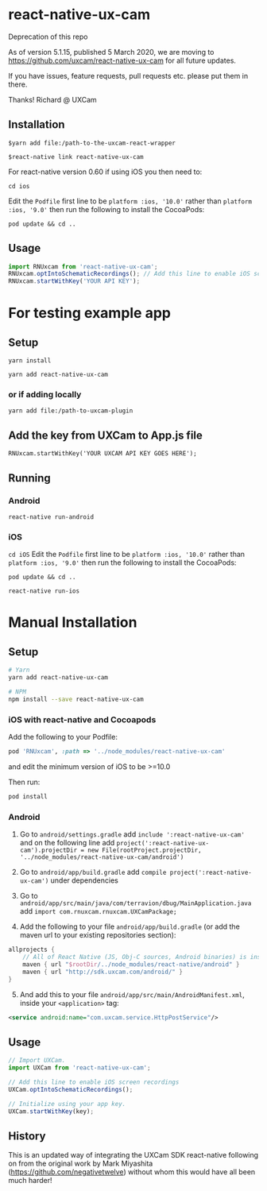 # react-native-ux-cam

Deprecation of this repo

As of version 5.1.15, published 5 March 2020, we are moving to https://github.com/uxcam/react-native-ux-cam for all future updates.

If you have issues, feature requests, pull requests etc. please put them in there.

Thanks!
Richard @ UXCam


## Installation
`$yarn add file:/path-to-the-uxcam-react-wrapper`

`$react-native link react-native-ux-cam`


For react-native version 0.60 if using iOS you then need to:

`cd ios`

Edit the `Podfile` first line to be `platform :ios, '10.0'` rather than `platform :ios, '9.0'` then run the following to install the CocoaPods:

`pod update && cd ..`

## Usage
```javascript
import RNUxcam from 'react-native-ux-cam';
RNUxcam.optIntoSchematicRecordings(); // Add this line to enable iOS screen recordings
RNUxcam.startWithKey('YOUR API KEY');
```

# For testing example app
## Setup
`yarn install`

`yarn add react-native-ux-cam`
### or if adding locally
`yarn add file:/path-to-uxcam-plugin`

## Add the key from UXCam to App.js file
`RNUxcam.startWithKey('YOUR UXCAM API KEY GOES HERE');`

## Running

### Android
`react-native run-android`

### iOS
`cd iOS`
Edit the `Podfile` first line to be `platform :ios, '10.0'` rather than `platform :ios, '9.0'` then run the following to install the CocoaPods:

`pod update && cd ..`

`react-native run-ios`

# Manual Installation
## Setup

```bash
# Yarn
yarn add react-native-ux-cam

# NPM
npm install --save react-native-ux-cam
```

### iOS with react-native and Cocoapods

Add the following to your Podfile:

```ruby
pod 'RNUxcam', :path => '../node_modules/react-native-ux-cam'
```
and edit the minimum version of iOS to be >=10.0

Then run:

```bash
pod install
```

### Android

1. Go to `android/settings.gradle`
add `include ':react-native-ux-cam'`
and on the following line add `project(':react-native-ux-cam').projectDir = new File(rootProject.projectDir, '../node_modules/react-native-ux-cam/android')` 

2. Go to `android/app/build.gradle`
add `compile project(':react-native-ux-cam')` under dependencies

3. Go to `android/app/src/main/java/com/terravion/dbug/MainApplication.java`
add `import com.rnuxcam.rnuxcam.UXCamPackage;`

4. Add the following to your file `android/app/build.gradle` (or add the maven url to your existing repositories section):

```gradle
allprojects {
    // All of React Native (JS, Obj-C sources, Android binaries) is installed from npm
    maven { url "$rootDir/../node_modules/react-native/android" }
    maven { url "http://sdk.uxcam.com/android/" }
}
```

5. And add this to your file `android/app/src/main/AndroidManifest.xml`, inside your `<application>` tag:

```xml
<service android:name="com.uxcam.service.HttpPostService"/>
```
## Usage

```js
// Import UXCam.
import UXCam from 'react-native-ux-cam';

// Add this line to enable iOS screen recordings
UXCam.optIntoSchematicRecordings(); 

// Initialize using your app key.
UXCam.startWithKey(key);
```

## History
This is an updated way of integrating the UXCam SDK react-native following on from the original work by Mark Miyashita (https://github.com/negativetwelve) without whom this would have all been much harder!
